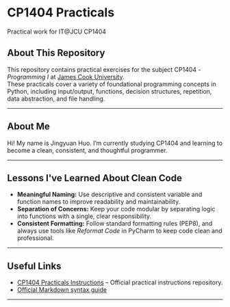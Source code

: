 # CP1404 Practicals

Practical work for IT@JCU CP1404

## About This Repository

This repository contains practical exercises for the subject CP1404 - *Programming I* at [James Cook University](https://www.jcu.edu.au/).  
These practicals cover a variety of foundational programming concepts in Python, including input/output, functions, decision structures, repetition, data abstraction, and file handling.

---

## About Me

Hi! My name is Jingyuan Huo. I’m currently studying CP1404 and learning to become a clean, consistent, and thoughtful programmer.

---

## Lessons I've Learned About Clean Code

- **Meaningful Naming:** Use descriptive and consistent variable and function names to improve readability and maintainability.
- **Separation of Concerns:** Keep your code modular by separating logic into functions with a single, clear responsibility.
- **Consistent Formatting:** Follow standard formatting rules (PEP8), and always use tools like *Reformat Code* in PyCharm to keep code clean and professional.

---

## Useful Links

- [CP1404 Practicals Instructions](https://github.com/CP1404/Practicals) – Official practical instructions repository.
- [Official Markdown syntax guide](https://daringfireball.net/projects/markdown/syntax)

---

